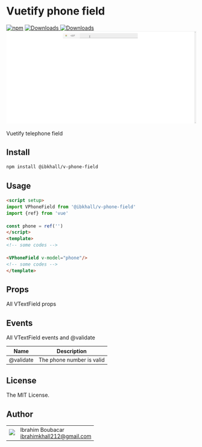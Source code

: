 # Vuetify phone field

[![npm](https://img.shields.io/npm/v/@ibkhall/v-phone-field.svg)](http://npm.im/@ibkhall/v-phone-field)
<a href="https://www.npmjs.com/package/@ibkhall/v-phone-field">
    <img src="https://img.shields.io/npm/dt/@ibkhall/v-phone-field.svg" alt="Downloads">
  </a>
  <a href="https://www.npmjs.com/package/@ibkhall/v-phone-field">
    <img src="https://img.shields.io/npm/dm/@ibkhall/v-phone-field.svg" alt="Downloads">
  </a>
![](./demo.gif)

Vuetify telephone field

## Install

```bash
npm install @ibkhall/v-phone-field
```
## Usage

```html
<script setup>
import VPhoneField from '@ibkhall/v-phone-field'
import {ref} from 'vue'

const phone = ref('')
</script>
<template>
<!-- some codes -->

<VPhoneField v-model="phone"/>
<!-- some codes -->
</template>
```



## Props

All VTextField props 

## Events

All VTextField events and @validate

| Name        | Description                                        |
|-------------|----------------------------------------------------|
| @validate   | The phone number is valid                          |


## License

The MIT License.

## Author

<table>
  <tr>
    <td>
      <img src="https://github.com/ibkhall.png?s=100" width="100">
    </td>
    <td>
      Ibrahim Boubacar<br />
      <a href="mailto:ibrahimkhall212@gmail.com">ibrahimkhall212@gmail.com</a><br />
    </td>
  </tr>
</table>